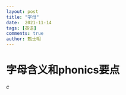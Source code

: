 ```yaml
---
layout: post
title: "字母"
date:  2021-11-14
tags: [英语]
comments: true
author: 甄士明
---
```


# 字母含义和phonics要点

*c*
